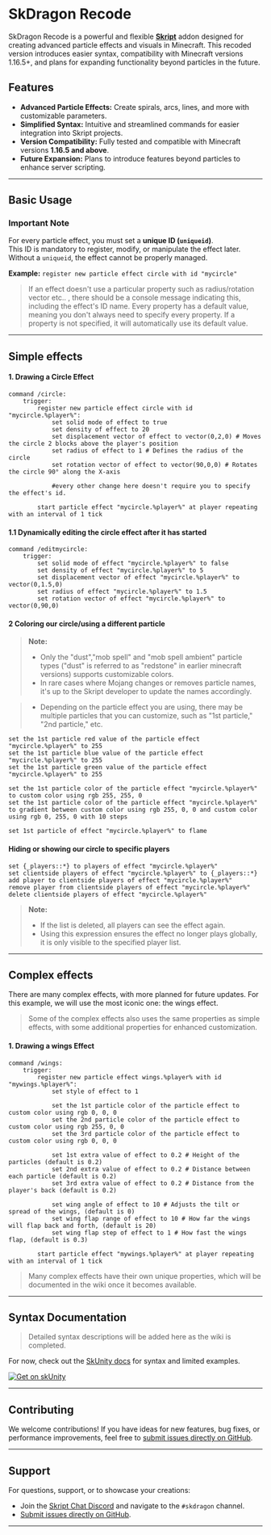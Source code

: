 
# SkDragon Recode

SkDragon Recode is a powerful and flexible **[Skript](https://github.com/SkriptLang/Skript)** addon designed for creating advanced particle effects and visuals in Minecraft. This recoded version introduces easier syntax, compatibility with Minecraft versions 1.16.5+, and plans for expanding functionality beyond particles in the future.

## Features

- **Advanced Particle Effects:** Create spirals, arcs, lines, and more with customizable parameters.
- **Simplified Syntax:** Intuitive and streamlined commands for easier integration into Skript projects.
- **Version Compatibility:** Fully tested and compatible with Minecraft versions **1.16.5 and above**.
- **Future Expansion:** Plans to introduce features beyond particles to enhance server scripting.

---

## Basic Usage

### **Important Note**  
For every particle effect, you must set a **unique ID (`uniqueid`)**.  
This ID is mandatory to register, modify, or manipulate the effect later.  
Without a `uniqueid`, the effect cannot be properly managed.  

**Example:** `register new particle effect circle with id "mycircle"`

> If an effect doesn't use a particular property such as radius/rotation vector etc.. , there should be a console message indicating this, including the effect's ID name.
> Every property has a default value, meaning you don't always need to specify every property. If a property is not specified, it will automatically use its default value.

--- 

## Simple effects

#### 1. Drawing a Circle Effect
```skript
command /circle:
    trigger:
        register new particle effect circle with id "mycircle.%player%":
            set solid mode of effect to true
            set density of effect to 20
            set displacement vector of effect to vector(0,2,0) # Moves the circle 2 blocks above the player's position
            set radius of effect to 1 # Defines the radius of the circle
            set rotation vector of effect to vector(90,0,0) # Rotates the circle 90° along the X-axis

            #every other change here doesn't require you to specify the effect's id.

        start particle effect "mycircle.%player%" at player repeating with an interval of 1 tick
```

#### 1.1 Dynamically editing the circle effect after it has started
```skript
command /editmycircle:
    trigger:
        set solid mode of effect "mycircle.%player%" to false
        set density of effect "mycircle.%player%" to 5
        set displacement vector of effect "mycircle.%player%" to vector(0,1.5,0) 
        set radius of effect "mycircle.%player%" to 1.5 
        set rotation vector of effect "mycircle.%player%" to vector(0,90,0) 
```
#### 2 Coloring our circle/using a different particle
> **Note:**  
> - Only the "dust","mob spell" and "mob spell ambient" particle types ("dust" is referred to as "redstone" in earlier minecraft versions) supports customizable colors.
> - In rare cases where Mojang changes or removes particle names, it's up to the Skript developer to update the names accordingly.

> - Depending on the particle effect you are using, there may be multiple particles that you can customize, such as "1st particle," "2nd particle," etc.

```skript
set the 1st particle red value of the particle effect "mycircle.%player%" to 255
set the 1st particle blue value of the particle effect "mycircle.%player%" to 255
set the 1st particle green value of the particle effect "mycircle.%player%" to 255
```

```skript
set the 1st particle color of the particle effect "mycircle.%player%" to custom color using rgb 255, 255, 0
set the 1st particle color of the particle effect "mycircle.%player%" to gradient between custom color using rgb 255, 0, 0 and custom color using rgb 0, 255, 0 with 10 steps
```

```skript
set 1st particle of effect "mycircle.%player%" to flame
```

#### Hiding or showing our circle to specific players
```
set {_players::*} to players of effect "mycircle.%player%"
set clientside players of effect "mycircle.%player%" to {_players::*}
add player to clientside players of effect "mycircle.%player%"
remove player from clientside players of effect "mycircle.%player%"
delete clientside players of effect "mycircle.%player%"
```
> **Note:**  
> - If the list is deleted, all players can see the effect again.  
> - Using this expression ensures the effect no longer plays globally, it is only visible to the specified player list.

---

## Complex effects

There are many complex effects, with more planned for future updates. For this example, we will use the most iconic one: the wings effect.

> Some of the complex effects also uses the same properties as simple effects, with some additional properties for enhanced customization.

#### 1. Drawing a wings Effect
```skript
command /wings:
    trigger:
        register new particle effect wings.%player% with id "mywings.%player%":
            set style of effect to 1 

            set the 1st particle color of the particle effect to custom color using rgb 0, 0, 0
            set the 2nd particle color of the particle effect to custom color using rgb 255, 0, 0
            set the 3rd particle color of the particle effect to custom color using rgb 0, 0, 0

            set 1st extra value of effect to 0.2 # Height of the particles (default is 0.2)
            set 2nd extra value of effect to 0.2 # Distance between each particle (default is 0.2)
            set 3rd extra value of effect to 0.2 # Distance from the player's back (default is 0.2)

            set wing angle of effect to 10 # Adjusts the tilt or spread of the wings, (default is 0)
            set wing flap range of effect to 10 # How far the wings will flap back and forth, (default is 20)
            set wing flap step of effect to 1 # How fast the wings flap, (default is 0.3)

        start particle effect "mywings.%player%" at player repeating with an interval of 1 tick
```

> Many complex effects have their own unique properties, which will be documented in the wiki once it becomes available.


--- 

## Syntax Documentation

> Detailed syntax descriptions will be added here as the wiki is completed.

For now, check out the [SkUnity docs](https://docs.skunity.com/syntax/search/addon:skdragon+) for syntax and limited examples.

[![Get on skUnity](https://docs.skunity.com/skunity/library/Docs/Assets/assets/images/buttons/v1/get_on_docs_3.png)](https://docs.skunity.com/syntax/search/addon:skDragon)

---

## Contributing

We welcome contributions! If you have ideas for new features, bug fixes, or performance improvements, feel free to [submit issues directly on GitHub](https://github.com/Sashie/skDragonRecode/issues).

---

## Support

For questions, support, or to showcase your creations:
- Join the [Skript Chat Discord](https://discord.gg/w6CyYkAWa4) and navigate to the `#skdragon` channel.
- [Submit issues directly on GitHub](https://github.com/Sashie/skDragonRecode/issues).

---

